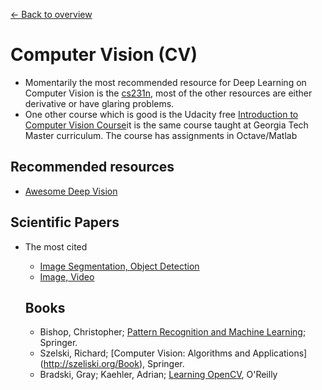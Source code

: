 [← Back to overview](../../../)

# Computer Vision (CV)

* Momentarily the most recommended resource for Deep Learning on Computer Vision is the [cs231n](http://cs231n.stanford.edu/), most of the other resources are either derivative or have glaring problems. 
* One other course which is good is the Udacity free [Introduction to Computer Vision Course](https://classroom.udacity.com/courses/ud810)it is the same course taught at Georgia Tech Master curriculum. The course has assignments in Octave/Matlab

## Recommended resources
* [Awesome Deep Vision](https://github.com/kjw0612/awesome-deep-vision)

## Scientific Papers
* The most cited
  * [Image Segmentation, Object Detection](https://github.com/terryum/awesome-deep-learning-papers#image-segmentation--object-detection)
  * [Image, Video](https://github.com/terryum/awesome-deep-learning-papers#image--video--etc)
  
  ## Books
  * Bishop, Christopher; [Pattern Recognition and Machine Learning](http://www.springer.com/in/book/9780387310732); Springer. 
  * Szelski, Richard; [Computer Vision: Algorithms and Applications] (http://szeliski.org/Book), Springer.
  * Bradski, Gray; Kaehler, Adrian; [Learning OpenCV](http://shop.oreilly.com/product/9780596516130.do), O'Reilly
  
